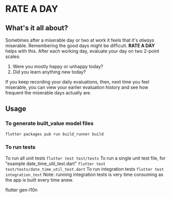 # RATE A DAY

## What's it all about?

Sometimes after a miserable day or two at work it feels that it's _always_ miserable.
Remembering the good days might be difficult.
**RATE A DAY** helps with this. After each working day, evaluate your day on two 2-point scales:

1. Were you mostly happy or unhappy today?
2. Did you learn anything new today?

If you keep recording your daily evaluations, then, next time you feel miserable, you can view your earlier evaluation history and see how frequent the miserable days actually are.

## Usage

### To generate built_value model files

`flutter packages pub run build_runner build`

### To run tests

To run all unit tests
`flutter test test/tests`
To run a single unit test file, for "example date_time_util_test.dart"
`flutter test test/tests/date_time_util_test.dart`
To run integration tests
`flutter test integration_test`
Note: running integration tests is very time consuming as the app is built every time anew.

flutter gen-l10n
